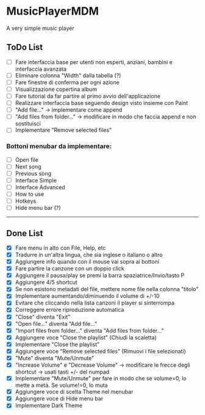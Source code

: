 # MusicPlayerMDM
A very simple music player

## ToDo List
- [ ] Fare interfaccia base per utenti non esperti, anziani, bambini e interfaccia avanzata
- [ ] Eliminare colonna "Width" dalla tabella (?)
- [ ] Fare finestre di conferma per ogni azione
- [ ] Visualizzazione copertina album
- [ ] Fare tutorial da far partire al primo avvio dell'applicazione
- [ ] Realizzare interfaccia base seguendo design visto insieme con Paint
- [ ] "Add file..." &rarr; implementare come append
- [ ] "Add files from folder..." &rarr; modificare in modo che faccia append e non sostituisci
- [ ] Implementare "Remove selected files"

### Bottoni menubar da implementare:
- [ ] Open file
- [ ] Next song
- [ ] Previous song
- [ ] Interface Simple
- [ ] Interface Advanced
- [ ] How to use
- [ ] Hotkeys
- [ ] Hide menu bar (?)
---

## Done List
- [X] Fare menu in alto con File, Help, etc
- [X] Tradurre in un'altra lingua, che sia inglese o italiano o altro
- [X] Aggiungere info quando con il mouse vai sopra ai bottoni
- [X] Fare partire la canzone con un doppio click 
- [X] Aggiungere il pausa/play se premi la barra spaziatrice/Invio/tasto P
- [X] Aggiungere 4/5 shortcut
- [X] Se non esistono metadati del file, mettere nome file nella colonna "titolo"
- [X] Implementare aumentando/diminuendo il volume di +/-10
- [X] Evitare che cliccando nella lista canzoni il player si sinterrompa
- [X] Correggere errore riproduzione automatica
- [X] "Close" diventa "Exit"
- [X] "Open file..." diventa "Add file..."
- [X] "Import files from folder..." diventa "Add files from folder..."
- [X] Aggiungere voce "Close the playlist" (Chiudi la scaletta)
- [X] Implementare "Close the playlist"
- [X] Aggiungere voce "Remove selected files" (Rimuovi i file selezionati)
- [X] "Mute" diventa "Mute/Unmute"
- [X] "Increase Volume" e "Decrease Volume" &rarr; modificare le frecce degli shortcut &rarr; usati tasti +/- del numpad
- [X] Implementare "Mute/Unmute" per fare in modo che se volume=0, lo mette a metà. Se volume!=0, lo muta
- [X] Aggiungere voce di scelta Theme nel menubar
- [X] Aggiungere voce di Hide menu bar
- [X] Implementare Dark Theme
